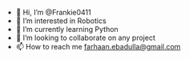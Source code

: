 - 👋 Hi, I’m @Frankie0411
- 👀 I’m interested in Robotics
- 🌱 I’m currently learning Python
- 💞️ I’m looking to collaborate on any project
- 📫 How to reach me farhaan.ebadulla@gmail.com


<!---
Frankie0411/Frankie0411 is a ✨ special ✨ repository because its `README.md` (this file) appears on your GitHub profile.
You can click the Preview link to take a look at your changes.
--->

